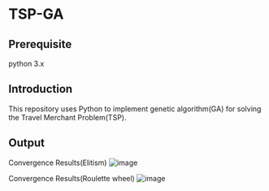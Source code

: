 # TSP-GA

## Prerequisite
python 3.x

## Introduction
This repository uses Python to implement genetic algorithm(GA) for solving the Travel Merchant Problem(TSP).

## Output
Convergence Results(Elitism)
![image](https://github.com/YoZhenYeh/TSP-GA/assets/100656649/b92f8030-1681-49ed-b156-0ff3c86798a0)

Convergence Results(Roulette wheel)
![image](https://github.com/YoZhenYeh/TSP-GA/assets/100656649/2652fce4-4e1f-44a4-910a-def739ce0e24)


